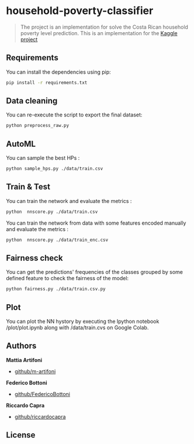 # household-poverty-classifier

> The project is an implementation for solve the Costa Rican household poverty level prediction. This is an implementation for the [Kaggle project](https://www.kaggle.com/c/costa-rican-household-poverty-prediction)

## Requirements

You can install the dependencies using pip:

```bash
pip install -r requirements.txt
```

## Data cleaning

You can re-execute the script to export the final dataset:

```bash
python preprocess_raw.py
```

## AutoML

You can sample the best HPs :

```bash
python sample_hps.py ./data/train.csv
```

## Train & Test

You can train the network and evaluate the metrics :

```bash
python  nnscore.py ./data/train.csv
```

You can train the network from data with some features encoded manually and evaluate the metrics :

```bash
python  nnscore.py ./data/train_enc.csv
```

## Fairness check

You can get the predictions' frequencies of the classes grouped by some defined feature to check the fairness of the model:

```bash
python fairness.py ./data/train.csv.py
```

## Plot

You can plot the NN hystory by executing the Ipython notebook /plot/plot.ipynb along with /data/train.cvs on Google Colab.

## Authors

**Mattia Artifoni**

- [github/m-artifoni](https://github.com/m-artifoni)

**Federico Bottoni**

- [github/FedericoBottoni](https://github.com/federicobottoni)

**Riccardo Capra**

- [github/riccardocapra](https://github.com/riccardocapra)

## License
